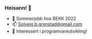 ### Heisann! 👋

- 🌱 Sommerjobb hos BEKK 2022
- 📫 Solveig.b.grimstad@gmail.com
- 🔭 Interessert i programvareutvikling!


<!--
**SolveigGrimstad/SolveigGrimstad** is a ✨ _special_ ✨ repository because its `README.md` (this file) appears on your GitHub profile.

Here are some ideas to get you started:

- 🔭 I’m currently working on ...
- 🌱 I’m currently learning ...
- 👯 I’m looking to collaborate on ...
- 🤔 I’m looking for help with ...
- 💬 Ask me about ...
- 📫 How to reach me: ...
- 😄 Pronouns: ...
- ⚡ Fun fact: ...
-->
